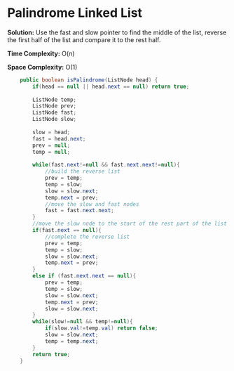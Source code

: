 # Palindrome Linked List
**Solution:** Use the fast and slow pointer to find the middle of the list, reverse the first half of the list and compare it to the rest half.

**Time Complexity:** O(n)

**Space Complexity:** O(1)


```java
    public boolean isPalindrome(ListNode head) {
        if(head == null || head.next == null) return true;
        
        ListNode temp;
        ListNode prev;
        ListNode fast;
        ListNode slow;
        
        slow = head;
        fast = head.next;
        prev = null;
        temp = null;
        
        while(fast.next!=null && fast.next.next!=null){
            //build the reverse list
            prev = temp;
            temp = slow;
            slow = slow.next;
            temp.next = prev;
            //move the slow and fast nodes
            fast = fast.next.next;
        }
        //move the slow node to the start of the rest part of the list
        if(fast.next == null){
            //complete the reverse list
            prev = temp;
            temp = slow;
            slow = slow.next;
            temp.next = prev;
        }
        else if (fast.next.next == null){
            prev = temp;
            temp = slow;
            slow = slow.next;
            temp.next = prev;
            slow = slow.next;
        }
        while(slow!=null && temp!=null){
            if(slow.val!=temp.val) return false;
            slow = slow.next;
            temp = temp.next;
        }
        return true;
    }
```